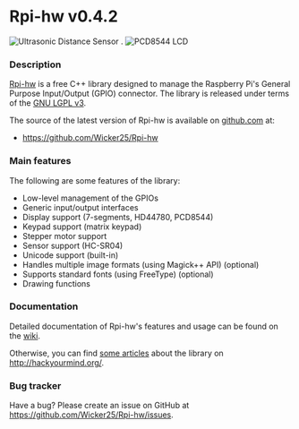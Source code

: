 Rpi-hw v0.4.2
=============

![Ultrasonic Distance Sensor](https://raw.github.com/Wicker25/Rpi-hw/master/extras/ultrasonic_sensor.jpg) .
![PCD8544 LCD](https://raw.github.com/Wicker25/Rpi-hw/master/extras/pcd8544.png)

### Description

[Rpi-hw](http://hackyourmind.org/projects/rpi-hw) is a free C++ library 
designed to manage the Raspberry Pi's General Purpose Input/Output (GPIO) connector.
The library is released under terms of the [GNU LGPL v3](http://en.wikipedia.org/wiki/GNU_Lesser_General_Public_License).

The source of the latest version of Rpi-hw is available on [github.com](https://github.com/Wicker25/Rpi-hw) at:

- <https://github.com/Wicker25/Rpi-hw>

### Main features

The following are some features of the library:

* Low-level management of the GPIOs
* Generic input/output interfaces
* Display support (7-segments, HD44780, PCD8544)
* Keypad support (matrix keypad)
* Stepper motor support
* Sensor support (HC-SR04)
* Unicode support (built-in)
* Handles multiple image formats (using Magick++ API) (optional)
* Supports standard fonts (using FreeType) (optional)
* Drawing functions

### Documentation

Detailed documentation of Rpi-hw's features and usage can be found on the [wiki](https://github.com/Wicker25/Rpi-hw/wiki).

Otherwise, you can find [some articles](http://hackyourmind.org/tag/rpi-hw) about the library on <http://hackyourmind.org/>.

### Bug tracker

Have a bug? Please create an issue on GitHub at <https://github.com/Wicker25/Rpi-hw/issues>.
